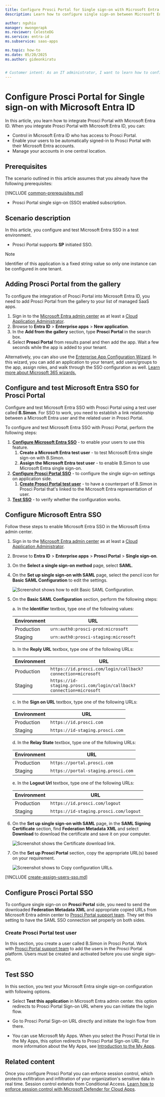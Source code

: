 ```yaml
---
title: Configure Prosci Portal for Single sign-on with Microsoft Entra ID
description: Learn how to configure single sign-on between Microsoft Entra ID and Prosci Portal.

author: nguhiu
manager: mwongerapk
ms.reviewer: CelesteDG
ms.service: entra-id
ms.subservice: saas-apps

ms.topic: how-to
ms.date: 05/20/2025
ms.author: gideonkiratu


# Customer intent: As an IT administrator, I want to learn how to configure single sign-on between Microsoft Entra ID and Prosci Portal so that I can control who has access to Prosci Portal, enable automatic sign-in with Microsoft Entra accounts, and manage my accounts in one central location.
---
```


# Configure Prosci Portal for Single sign-on with Microsoft Entra ID

In this article,  you learn how to integrate Prosci Portal with Microsoft Entra ID. When you integrate Prosci Portal with Microsoft Entra ID, you can:

* Control in Microsoft Entra ID who has access to Prosci Portal.
* Enable your users to be automatically signed-in to Prosci Portal with their Microsoft Entra accounts.
* Manage your accounts in one central location.

## Prerequisites
The scenario outlined in this article assumes that you already have the following prerequisites:

[!INCLUDE [common-prerequisites.md](~/identity/saas-apps/includes/common-prerequisites.md)]
* Prosci Portal single sign-on (SSO) enabled subscription.

## Scenario description

In this article,  you configure and test Microsoft Entra SSO in a test environment.

* Prosci Portal supports **SP** initiated SSO.

> [!NOTE]
> Identifier of this application is a fixed string value so only one instance can be configured in one tenant.

## Adding Prosci Portal from the gallery

To configure the integration of Prosci Portal into Microsoft Entra ID, you need to add Prosci Portal from the gallery to your list of managed SaaS apps.

1. Sign in to the [Microsoft Entra admin center](https://entra.microsoft.com) as at least a [Cloud Application Administrator](~/identity/role-based-access-control/permissions-reference.md#cloud-application-administrator).
1. Browse to **Entra ID** > **Enterprise apps** > **New application**.
1. In the **Add from the gallery** section, type **Prosci Portal** in the search box.
1. Select **Prosci Portal** from results panel and then add the app. Wait a few seconds while the app is added to your tenant.

Alternatively, you can also use the [Enterprise App Configuration Wizard](https://portal.office.com/AdminPortal/home?Q=Docs#/azureadappintegration). In this wizard, you can add an application to your tenant, add users/groups to the app, assign roles, and walk through the SSO configuration as well. [Learn more about Microsoft 365 wizards.](/microsoft-365/admin/misc/azure-ad-setup-guides)

## Configure and test Microsoft Entra SSO for Prosci Portal

Configure and test Microsoft Entra SSO with Prosci Portal using a test user called **B.Simon**. For SSO to work, you need to establish a link relationship between a Microsoft Entra user and the related user in Prosci Portal.

To configure and test Microsoft Entra SSO with Prosci Portal, perform the following steps:

1. **[Configure Microsoft Entra SSO](#configure-microsoft-entra-sso)** - to enable your users to use this feature.
    1. **Create a Microsoft Entra test user** - to test Microsoft Entra single sign-on with B.Simon.
    1. **Assign the Microsoft Entra test user** - to enable B.Simon to use Microsoft Entra single sign-on.
1. **[Configure Prosci Portal SSO](#configure-prosci-portal-sso)** - to configure the single sign-on settings on application side.
    1. **[Create Prosci Portal test user](#create-prosci-portal-test-user)** - to have a counterpart of B.Simon in Prosci Portal that's linked to the Microsoft Entra representation of user.
1. **[Test SSO](#test-sso)** - to verify whether the configuration works.

## Configure Microsoft Entra SSO

Follow these steps to enable Microsoft Entra SSO in the Microsoft Entra admin center.

1. Sign in to the [Microsoft Entra admin center](https://entra.microsoft.com) as at least a [Cloud Application Administrator](~/identity/role-based-access-control/permissions-reference.md#cloud-application-administrator).
1. Browse to **Entra ID** > **Enterprise apps** > **Prosci Portal** > **Single sign-on**.
1. On the **Select a single sign-on method** page, select **SAML**.
1. On the **Set up single sign-on with SAML** page, select the pencil icon for **Basic SAML Configuration** to edit the settings.

   ![Screenshot shows how to edit Basic SAML Configuration.](common/edit-urls.png "Basic Configuration")

1. On the **Basic SAML Configuration** section, perform the following steps:

    a. In the **Identifier** textbox, type one of the following values:

    | **Environment**| **URL** |
    |------------|---------|
    | Production |`urn:auth0:prosci-prod:microsoft`|
    | Staging |`urn:auth0:prosci-staging:microsoft`|

    b. In the **Reply URL** textbox, type one of the following URLs:

    | **Environment**| **URL** |
    |------------|---------|
    | Production | `https://id.prosci.com/login/callback?connection=microsoft` |
    | Staging | `https://id-staging.prosci.com/login/callback?connection=microsoft` |

	c. In the **Sign on URL** textbox, type one of the following URLs:
    
    | **Environment**| **URL** |
    |------------|---------|
    | Production | `https://id.prosci.com` |
    | Staging | `https://id-staging.prosci.com` |

    d. In the **Relay State** textbox, type one of the following URLs:

    | **Environment**| **URL** |
    |------------|---------|
    | Production | `https://portal.prosci.com` |
    | Staging | `https://portal-staging.prosci.com` |

    e. In the **Logout Url** textbox, type one of the following URLs:

    | **Environment**| **URL** |
    |------------|---------|
    | Production | `https://id.prosci.com/logout` |
    | Staging | `https://id-staging.prosci.com/logout` |

1. On the **Set up single sign-on with SAML** page, in the **SAML Signing Certificate** section, find **Federation Metadata XML** and select **Download** to download the certificate and save it on your computer.

	![Screenshot shows the Certificate download link.](common/metadataxml.png "Certificate")

1. On the **Set up Prosci Portal** section, copy the appropriate URL(s) based on your requirement.

	![Screenshot shows to Copy configuration URLs.](common/copy-configuration-urls.png "Metadata")

<a name='create-a-microsoft-entra-id-test-user'></a>

[!INCLUDE [create-assign-users-sso.md](~/identity/saas-apps/includes/create-assign-users-sso.md)]

## Configure Prosci Portal SSO

To configure single sign-on on **Prosci Portal** side, you need to send the downloaded **Federation Metadata XML** and appropriate copied URLs from Microsoft Entra admin center to [Prosci Portal support team](mailto:support@prosci.com). They set this setting to have the SAML SSO connection set properly on both sides.

### Create Prosci Portal test user

In this section, you create a user called B.Simon in Prosci Portal. Work with [Prosci Portal support team](mailto:support@prosci.com) to add the users in the Prosci Portal platform. Users must be created and activated before you use single sign-on.

## Test SSO 

In this section, you test your Microsoft Entra single sign-on configuration with following options.
 
* Select **Test this application** in Microsoft Entra admin center. this option redirects to Prosci Portal Sign-on URL where you can initiate the login flow.
 
* Go to Prosci Portal Sign-on URL directly and initiate the login flow from there.
 
* You can use Microsoft My Apps. When you select the Prosci Portal tile in the My Apps, this option redirects to Prosci Portal Sign-on URL. For more information about the My Apps, see [Introduction to the My Apps](https://support.microsoft.com/account-billing/sign-in-and-start-apps-from-the-my-apps-portal-2f3b1bae-0e5a-4a86-a33e-876fbd2a4510).

## Related content

Once you configure Prosci Portal you can enforce session control, which protects exfiltration and infiltration of your organization's sensitive data in real time. Session control extends from Conditional Access. [Learn how to enforce session control with Microsoft Defender for Cloud Apps](/cloud-app-security/proxy-deployment-any-app).
